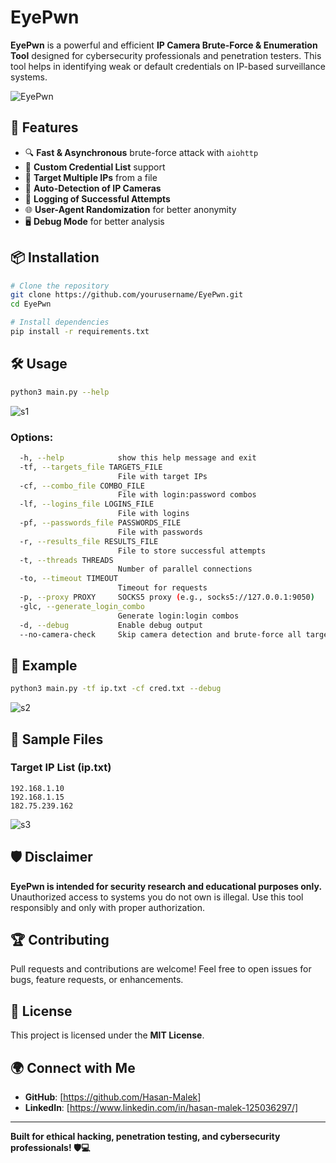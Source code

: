# EyePwn

**EyePwn** is a powerful and efficient **IP Camera Brute-Force & Enumeration Tool** designed for cybersecurity professionals and penetration testers. This tool helps in identifying weak or default credentials on IP-based surveillance systems.

![EyePwn](https://github.com/user-attachments/assets/e4a1ba08-34e0-4525-b9c4-1a9daa6cde6e)


## 🚀 Features
- 🔍 **Fast & Asynchronous** brute-force attack with `aiohttp`
- 🔑 **Custom Credential List** support
- 🎯 **Target Multiple IPs** from a file
- 📡 **Auto-Detection of IP Cameras**
- 📜 **Logging of Successful Attempts**
- 🌐 **User-Agent Randomization** for better anonymity
- 🖥️ **Debug Mode** for better analysis

## 📦 Installation
```bash
# Clone the repository
git clone https://github.com/yourusername/EyePwn.git
cd EyePwn

# Install dependencies
pip install -r requirements.txt
```

## 🛠️ Usage
```bash
python3 main.py --help
```

![s1](https://github.com/user-attachments/assets/61514c67-c230-4682-968f-e210198b2672)


### Options:
```bash
  -h, --help            show this help message and exit
  -tf, --targets_file TARGETS_FILE
                        File with target IPs
  -cf, --combo_file COMBO_FILE
                        File with login:password combos
  -lf, --logins_file LOGINS_FILE
                        File with logins
  -pf, --passwords_file PASSWORDS_FILE
                        File with passwords
  -r, --results_file RESULTS_FILE
                        File to store successful attempts
  -t, --threads THREADS
                        Number of parallel connections
  -to, --timeout TIMEOUT
                        Timeout for requests
  -p, --proxy PROXY     SOCKS5 proxy (e.g., socks5://127.0.0.1:9050)
  -glc, --generate_login_combo
                        Generate login:login combos
  -d, --debug           Enable debug output
  --no-camera-check     Skip camera detection and brute-force all targets
```


## 📌 Example
```bash
python3 main.py -tf ip.txt -cf cred.txt --debug
```

![s2](https://github.com/user-attachments/assets/576d3beb-f874-454d-bb38-264d947c0bd6)


## 📜 Sample Files
### **Target IP List (ip.txt)**
```
192.168.1.10
192.168.1.15
182.75.239.162
```

![s3](https://github.com/user-attachments/assets/4df8f7d4-cdb6-448c-8495-30550e7fb0d7)


## 🛡️ Disclaimer
**EyePwn is intended for security research and educational purposes only.** Unauthorized access to systems you do not own is illegal. Use this tool responsibly and only with proper authorization.

## 🏆 Contributing
Pull requests and contributions are welcome! Feel free to open issues for bugs, feature requests, or enhancements.

## 📜 License
This project is licensed under the **MIT License**.

## 🌍 Connect with Me
- **GitHub**: [https://github.com/Hasan-Malek]
- **LinkedIn**: [https://www.linkedin.com/in/hasan-malek-125036297/]

---
**Built for ethical hacking, penetration testing, and cybersecurity professionals! 🛡️💻**

